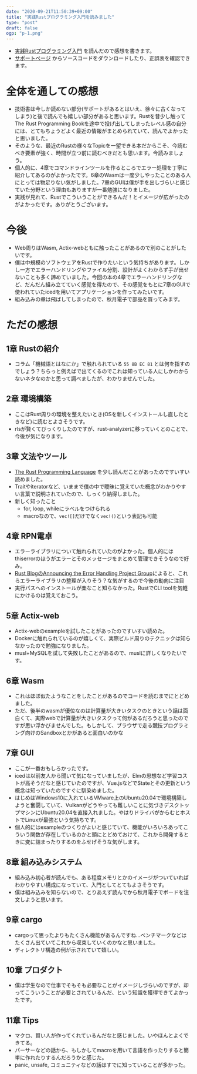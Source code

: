 ```yaml
---
date: "2020-09-21T11:50:39+09:00"
title: "実践Rustプログラミング入門を読みました"
type: "post"
draft: false
ogp: "p-1.png"
---
```


- [実践Rustプログラミング入門](https://www.shuwasystem.co.jp/book/9784798061702.html) を読んだので感想を書きます。
- [サポートページ](https://www.shuwasystem.co.jp/support/7980html/6170.html) からソースコードをダウンロードしたり、正誤表を確認できます。

# 全体を通しての感想
- 技術書は今しか読めない部分(サポートがあるとはいえ、徐々に古くなってしまう)と後で読んでも嬉しい部分があると思います。Rustを昔少し触ってThe Rust Programming Bookを途中で投げ出してしまったレベル感の自分には、とてもちょうどよく最近の情報がまとめられていて、読んでよかったと思いました。
- そのような、最近のRustの様々なTopicを一望できる本だからこそ、今読むべき要素が強く、時間が立つ前に読むべきだとも思います。今読みましょう。
- 個人的に、4章でコマンドラインツールを作るところでエラー処理を丁寧に紹介してあるのがよかったです。6章のWasmは一度少しやったことのある人にとっては物足りない気がしました。7章のGUIは僕が手を出しづらいと感じていた分野という理由もありますが一番勉強になりました。
- 実践が見れて、Rustでこういうことができるんだ！とイメージが広がったのがよかったです。ありがとうございます。

# 今後
- Web周りはWasm, Actix-webともに触ったことがあるので別のことがしたいです。
- 僕は中規模のソフトウェアをRustで作りたいという気持ちがあります。しかし一方でエラーハンドリングやファイル分割、設計がよくわからず手が出せないことも多く諦めていました。今回の本の4章でエラーハンドリングなど、だんだん組み立てていく感覚を得たので、その感覚をもとに7章のGUIで使われていたicedを用いてアプリケーションを作ってみたいです。
- 組み込みの章は飛ばしてしまったので、秋月電子で部品を買ってみます。

# ただの感想

## 1章 Rustの紹介
- コラム「機械語とはなにか」で触れられている `55 8B EC 81` とは何を指すのでしょう？ちらっと例えばで出てくるのでこれは知っている人にしかわからないネタなのかと思って調べましたが、わかりませんでした。

## 2章 環境構築
- ここはRust周りの環境を整えたいとき(OSを新しくインストールし直したときなど)に読むとよさそうです。
- rlsが賢くてびっくりしたのですが、rust-analyzerに移っていくとのことで、今後が気になります。

## 3章 文法やツール
- [The Rust Programming Language](https://doc.rust-lang.org/book/) を少し読んだことがあったのですいすい読めました。
- Traitやiteratorなど、いままで僕の中で曖昧に覚えていた概念がわかりやすい言葉で説明されていたので、しっくり納得しました。
- 新しく知ったこと
    - for, loop, whileにラベルをつけられる
    - macroなので、`vec![]`だけでなく`vec!()`という表記も可能

## 4章 RPN電卓
- エラーライブラリについて触れられていたのがよかった。個人的にはthiserrorのほうがエラーとそのメッセージをまとめて管理できそうなので好み。
- [Rust BlogのAnnouncing the Error Handling Project Group](https://blog.rust-lang.org/inside-rust/2020/09/18/error-handling-wg-announcement.html)によると、これらエラーライブラリの整理が入りそう？な気がするので今後の動向に注目
- 実行パスへのインストールが楽なこと知らなかった。RustでCLI toolを気軽にかけるのは覚えておこう。

## 5章 Actix-web
- Actix-webのexampleを試したことがあったのですいすい読めた。
- Dockerに触れられているのが嬉しくて、実際ビルド周りのテクニックは知らなかったので勉強になりました。
- musl+MySQLを試して失敗したことがあるので、muslに詳しくなりたいです。

## 6章 Wasm
- これはほぼ似たようなことをしたことがあるのでコードを読むまでにとどめました。
- ただ、後半のwasmが優位なのは計算量が大きいタスクのときという話は面白くて、実際webで計算量が大きいタスクって何があるだろうと思ったのですが思い浮かびませんでした。もしかして、ブラウザで走る競技プログラミング向けのSandboxとかがあると面白いのかな

## 7章 GUI
- ここが一番おもしろかったです。
- icedは以前友人から聞いて気になっていましたが、Elmの思想など学習コストが高そうだなと感じていたのですが、Vue.jsなどでStateとその更新という概念は知っていたのですぐに馴染めました。
- はじめはWindows10に入れているVMware上のUbuntu20.04で環境構築しようと奮闘していて、Vulkanがどうやっても難しいことに気づきデスクトップマシンにUbuntu20.04を直接入れました。やはりドライバがからむとホストでLinuxが最強という気持ちです。
- 個人的にはexampleのつくりがよいと感じていて、機能がいろいろあってこういう関数が存在しているのかと頭にとどめておけて、これから開発するときに変に詰まったりするのをふせげそうな気がします。


## 8章 組み込みシステム
- 組み込み初心者が読んでも、ある程度メモリとかのイメージがついていればわかりやすい構成になっていて、入門としてとてもよさそうです。
- 僕は組み込みを知らないので、とりあえず読んでから秋月電子でボードを注文しようと思います。

## 9章 cargo
- cargoって思ったよりもたくさん機能があるんですね...ベンチマークなどはたくさん出ていてこれから収束していくのかなと思いました。
- ディレクトリ構造の例が示されていて嬉しい。

## 10章 プロダクト
- 僕は学生なので仕事でそもそも必要なことがイメージしづらいのですが、却ってこういうことが必要とされているんだ、という知識を獲得できてよかったです。

## 11章 Tips
- マクロ、賢い人が作ってくれているんだなと感じました。いやほんとよくできてる。
- パーサーなどの話から、もしかしてmacroを用いて言語を作ったりすると簡単に作れたりするんだろうかと感じた。
- panic, unsafe, コミュニティなどの話はすでに知っていることが多かった。

